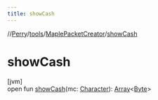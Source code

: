 ```yaml
---
title: showCash
---
```

//[Perry](../../../index.html)/[tools](../index.html)/[MaplePacketCreator](index.html)/[showCash](show-cash.html)



# showCash



[jvm]\
open fun [showCash](show-cash.html)(mc: [Character](../../client/-character/index.html)): [Array](https://kotlinlang.org/api/latest/jvm/stdlib/kotlin/-array/index.html)<[Byte](https://kotlinlang.org/api/latest/jvm/stdlib/kotlin/-byte/index.html)>




